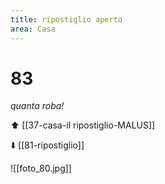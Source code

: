 ```yaml
---
title: ripostiglio aperto
area: Casa
---
```

# 83
_quanta roba!_

⬆️ [[37-casa-il ripostiglio-MALUS]]

⬇️ [[81-ripostiglio]]

![[foto_80.jpg]]